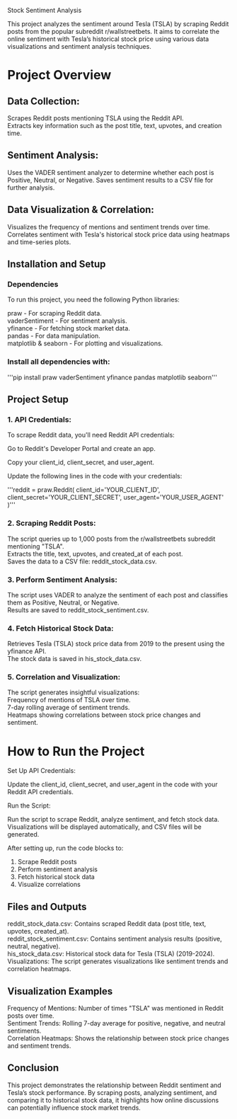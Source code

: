  Stock Sentiment Analysis


This project analyzes the sentiment around Tesla (TSLA) by scraping Reddit posts from the popular subreddit r/wallstreetbets.  It aims to correlate the online sentiment with Tesla’s historical stock price using various data visualizations and sentiment analysis techniques.

# Project Overview

## Data Collection:

Scrapes Reddit posts mentioning TSLA using the Reddit API.  
Extracts key information such as the post title, text, upvotes, and creation time.


## Sentiment Analysis:

Uses the VADER sentiment analyzer to determine whether each post is Positive, Neutral, or Negative.
Saves sentiment results to a CSV file for further analysis.


## Data Visualization & Correlation:

Visualizes the frequency of mentions and sentiment trends over time.
Correlates sentiment with Tesla's historical stock price data using heatmaps and time-series plots.

## Installation and Setup

### Dependencies
To run this project, you need the following Python libraries:

praw - For scraping Reddit data.  
vaderSentiment - For sentiment analysis.  
yfinance - For fetching stock market data.  
pandas - For data manipulation.  
matplotlib & seaborn - For plotting and visualizations.  

### Install all dependencies with:
'''pip install praw vaderSentiment yfinance pandas matplotlib seaborn'''



## Project Setup


### 1. API Credentials:
To scrape Reddit data, you'll need Reddit API credentials:

Go to Reddit's Developer Portal and create an app.

Copy your client_id, client_secret, and user_agent.

Update the following lines in the code with your credentials:

'''reddit = praw.Reddit(
    client_id='YOUR_CLIENT_ID',
    client_secret='YOUR_CLIENT_SECRET',
    user_agent='YOUR_USER_AGENT'
)'''


### 2. Scraping Reddit Posts:
   
The script queries up to 1,000 posts from the r/wallstreetbets subreddit mentioning "TSLA".  
Extracts the title, text, upvotes, and created_at of each post.  
Saves the data to a CSV file: reddit_stock_data.csv.  

### 3. Perform Sentiment Analysis:
   
The script uses VADER to analyze the sentiment of each post and classifies them as Positive, Neutral, or Negative.  
Results are saved to reddit_stock_sentiment.csv.  

### 4. Fetch Historical Stock Data:
   
Retrieves Tesla (TSLA) stock price data from 2019 to the present using the yfinance API.  
The stock data is saved in his_stock_data.csv.  

### 5. Correlation and Visualization:
   
The script generates insightful visualizations:   
Frequency of mentions of TSLA over time.  
7-day rolling average of sentiment trends.  
Heatmaps showing correlations between stock price changes and sentiment.  


# How to Run the Project

Set Up API Credentials:

Update the client_id, client_secret, and user_agent in the code with your Reddit API credentials.

Run the Script:

Run the script to scrape Reddit, analyze sentiment, and fetch stock data.  
Visualizations will be displayed automatically, and CSV files will be generated.  

 After setting up, run the code blocks to:  
 1. Scrape Reddit posts  
 2. Perform sentiment analysis  
 3. Fetch historical stock data  
 4. Visualize correlations  
    
##  Files and Outputs
reddit_stock_data.csv: Contains scraped Reddit data (post title, text, upvotes, created_at).  
reddit_stock_sentiment.csv: Contains sentiment analysis results (positive, neutral, negative).  
his_stock_data.csv: Historical stock data for Tesla (TSLA) (2019-2024).  
Visualizations: The script generates visualizations like sentiment trends and correlation heatmaps.  

## Visualization Examples
Frequency of Mentions: Number of times "TSLA" was mentioned in Reddit posts over time.  
Sentiment Trends: Rolling 7-day average for positive, negative, and neutral sentiments.  
Correlation Heatmaps: Shows the relationship between stock price changes and sentiment trends.  


 ## Conclusion
This project demonstrates the relationship between Reddit sentiment and Tesla’s stock performance. By scraping posts, analyzing sentiment, and comparing it to historical stock data, it highlights how online discussions can potentially influence stock market trends.

